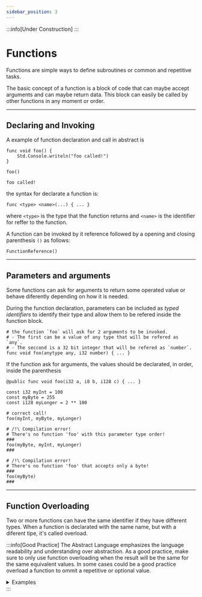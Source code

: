 ```yaml
---
sidebar_position: 3
---
```


:::info[Under Construction]
:::

# Functions

Functions are simple ways to define subroutines or common and repetitive tasks.

The basic concept of a function is a block of code that can maybe accept arguments and can maybe
return data.
This block can easily be called by other functions in any moment or order.

---
## Declaring and Invoking

A example of function declaration and call in abstract is
```abs
func void foo() {
    Std.Console.writeln("foo called!")
}

foo()
```
```text title="Console Output"
foo called!
```

the syntax for declarate a function is:
```abs
func <type> <name>(...) { ... }
```

where `<type>` is the type that the function returns and `<name>` is the identifier for
reffer to the function.

A function can be invoked by it reference followed by a opening and closing parenthesis `()` as follows:
```abs
FunctionReference()
```

---
## Parameters and arguments


Some functions can ask for arguments to return some operated value or behave diferently depending
on how it is needed.

During the function declaration, parameters can be included as *typed identifiers* to identify their
type and allow them to be refered inside the function block.

```abs
# the function `foo` will ask for 2 arguments to be invoked.
# - The first can be a value of any type that will be refered as `any`.
# - The seccond is a 32 bit integer that will be refered as `number`.
func void foo(anytype any, i32 number) { ... }
```


If the function ask for arguments, the values should be declarated, in order, inside the parenthesis
```abs
@public func void foo(i32 a, i8 b, i128 c) { ... }

const i32 myInt = 100
const myByte = 255
const i128 myLonger = 2 ** 100

# correct call!
foo(myInt, myByte, myLonger) 

# /!\ Compilation error!
# There's no function 'foo' with this parameter type order!
###
foo(myByte, myInt, myLonger)
###

# /!\ Compilation error!
# There's no function 'foo' that accepts only a byte!
###
foo(myByte)
###
```

---
## Function Overloading

Two or more functions can have the same identifier if they have different types.
When a function is declarated with the same name, but with a diferent tipe, it's called overload.

:::info[Good Practice]
The Abstract Language emphasizes the language readability and understanding over abstraction.
As a good practice, make sure to only use function overloading when the result will be the same
for the same equivalent values. In some cases could be a good practice overload a function to ommit
a repetitive or optional value.

<details>
<summary>Examples</summary>

```abs title="Good Practice"
# Different results are named diferently

func void writeText(string value) {
    Std.Console.writeLn("My string is: " + value)
}
func void writeText([]char value) {
    Std.Console.writeLn("My string is: " + string.join(value))
}
func void writeNumber(i32 value) {
    Std.Console.writeLn("My number is: " + value)
}
```

```abs title="Bad Practice"
# Different results with the same name can result in a
# harder understanding of the code

func void writeText(string value) {
    Std.Console.writeLn("My string is:" + value)
}
func void writeText([]char value) {
    Std.Console.lowriteLng("My string is:" + string.join(value))
}
func void writeText(i32 value) {
    Std.Console.writeLn("My number is:" + value)
}
```
</details>
:::
